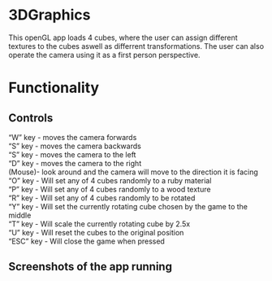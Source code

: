 # 3DGraphics
This openGL app loads 4 cubes, where the user can assign different textures to the cubes aswell as differrent transformations. The user can also operate the camera using it as a first person perspective.
# Functionality 
## Controls 
“W” key - moves the camera forwards  
“S” key - moves the camera backwards  
“S” key - moves the camera to the left  
“D” key - moves the camera to the right  
(Mouse)- look around and the camera will move to the direction it is facing  
“O” key - Will set any of 4 cubes randomly to a ruby material  
“P” key - Will set any of 4 cubes randomly to a wood texture  
“R” key - Will set any of 4 cubes randomly to be rotated  
“Y” key - Will set the currently rotating cube chosen by the game to the middle  
“T” key - Will scale the currently rotating cube by 2.5x  
“U” key - Will reset the cubes to the original position  
“ESC” key - Will close the game when pressed  
## Screenshots of the app running
